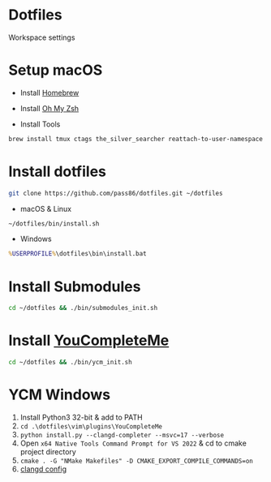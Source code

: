 # Dotfiles
Workspace settings

# Setup macOS
* Install [Homebrew](https://brew.sh)

* Install [Oh My Zsh](https://github.com/robbyrussell/oh-my-zsh)

* Install Tools
```sh
brew install tmux ctags the_silver_searcher reattach-to-user-namespace htop pstree git-lfs
```

# Install dotfiles
```sh
git clone https://github.com/pass86/dotfiles.git ~/dotfiles
```

* macOS & Linux
```sh
~/dotfiles/bin/install.sh
```

* Windows
```bat
%USERPROFILE%\dotfiles\bin\install.bat
```

# Install Submodules
```sh
cd ~/dotfiles && ./bin/submodules_init.sh
```

# Install [YouCompleteMe](https://github.com/Valloric/YouCompleteMe)
```sh
cd ~/dotfiles && ./bin/ycm_init.sh
```

# YCM Windows
1. Install Python3 32-bit & add to PATH
2. `cd .\dotfiles\vim\plugins\YouCompleteMe`
3. `python install.py --clangd-completer --msvc=17 --verbose`
4. Open `x64 Native Tools Command Prompt for VS 2022` & cd to cmake project directory
5. `cmake . -G "NMake Makefiles" -D CMAKE_EXPORT_COMPILE_COMMANDS=on`
6. [clangd config](https://clangd.llvm.org/config)
